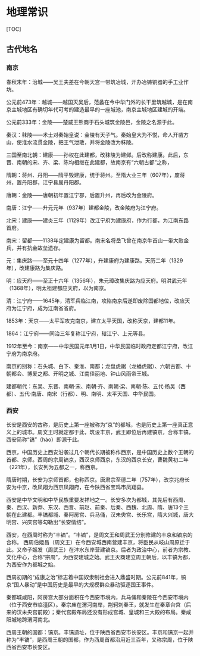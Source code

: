 # 地理常识

[TOC]



## 古代地名

### 南京

春秋末年：治城——吴王夫差在今朝天宫一带筑冶城，开办冶铸铜器的手工业作坊。

公元前473年：越城——越国灭吴后，范蠡在今中华门外的长干里筑越城，是在南京主城地区有确切年代可考的建造最早的一座城池，南京主城地区建城的开端。

公元前333年：金陵——楚威王熊商于石头城筑金陵邑，金陵之名源于此。

秦汉：秣陵——术士对秦始皇说：金陵有天子气。秦始皇大为不悦，命人开凿方山，使淮水流贯金陵，把王气泄散，并将金陵改为秣陵。

三国至南北朝：建康——孙权在此建都，改秣陵为建邺。后改称建康。此后，东晋、南朝的宋、齐、梁、陈均相继在此建都，故南京有“六朝古都”之称，

隋朝：蒋州、丹阳——隋平毁建康，统于蒋州。至隋大业三年（607年），废蒋州，置丹阳郡，江宁县属丹阳郡。

唐朝：金陵——唐朝初年置江宁郡，后置升州，再后改为金陵府。

南唐：江宁——升元元年（937年）建都金陵，改金陵府为江宁府。

北宋：建康——建炎三年（1129年）改江宁府为建康府，作为行都，为江南东路首府。

南宋：留都——1138年定建康为留都。南宋名将岳飞曾在南京牛首山一带大败金兵，并有抗金故垒遗存。

元：集庆路——至元十四年（1277年），升建康府为建康路。天历二年（1329年），改建康路为集庆路。

明：应天府——至正十六年（1356年），朱元璋改集庆路为应天府。明洪武元年（1368年），明太祖建都应天府，以为南京。

清：江宁府——1645年，清军兵临江南，攻陷南京后遂即废除国都地位，改应天府为江宁府，成为江南省省府。

1853年：天京——太平军攻克南京，建立太平天国，改称天京，建都11年。

1864：江宁府——同治三年复称江宁府，辖江宁、上元等县。

1912年至今：南京——中华民国元年1月1日，中华民国临时政府定都江宁府，改江宁府为南京府。

南京的别称：石头城、白下、秦淮、南都；龙盘虎踞（龙蟠虎踞）、六朝古都、十朝都会、博爱之都、开明之城、江南佳丽地、钟山风雨帝王城。

建都朝代：东吴、东晋、南朝·宋、南朝·齐、南朝·梁、南朝·陈、五代·杨吴（西都）、五代·南唐、南宋（行都）、明、南明、太平天国、中华民国。

### 西安

长安是西安的古称，是历史上第一座被称为“京”的都城，也是历史上第一座真正意义上的城市。周文王时就定都于此，筑设丰京，武王即位后再建镐京，合称丰镐，西安简称“镐”（hào）即源于此。

西京，中国历史上西安沿袭过几个朝代长期被称作西京，是中国历史上数个王朝的首都、京师。西周的宗周镐京，西汉京师西京，东汉的西京长安，曹魏黄初二年（221年），长安列为五都之一，称西京。

隋唐时期，长安为京师首都，也称西京。唐肃宗至德二年（757年），改京兆府长安为中京，改凤翔为西京凤翔府，在今陕西省宝鸡市凤翔县。

西安是中华文明和中华民族重要发祥地之一。长安多次为都城，其先后有西周、秦、西汉、新莽、东汉、西晋、前赵、前秦、后秦、西魏、北周、隋、唐13个王朝在此建都。丰镐都城、秦阿房宫、兵马俑，汉未央宫、长乐宫，隋大兴城，唐大明宫、兴庆宫等勾勒出“长安情结”。

西安，在西周时称为“丰镐”。“丰镐”，是周文王和周武王分别修建的丰京和镐京的合称。 西周伯姬昌（周文王）在今西安城西南营建丰京，将臣民从岐山周原迁于此。又命子姬发（周武王）在沣水东岸营建镐京。后者为政治中心，前者为宗教、文化中心，合称“宗周”，为西安建城之始。武王灭商建立周王朝后，以丰镐为都，为西安作为都城之始。 

西周初期的“成康之治”标志着中国奴隶制社会进入鼎盛时期。公元前841年，镐京“国人暴动”是中国历史是最早的大规模群众暴动驱逐国王事件。 

秦都城咸阳，阿房宫大部分面积在今西安市境内，兵马俑和秦陵在今西安市境内（位于西安市临潼区）。秦宗庙在渭河南岸，荆轲刺秦王，就发生在秦章台宫（后来的汉未央宫前殿）；秦代宫殿布局还没有形成宫城、皇城和三大殿的布局。秦咸阳城地跨渭河南北。

西周王朝的国都：镐京。丰镐遗址，位于陕西省西安市长安区。丰京和镐京一起并称为“丰镐”，是西周王朝的国都，作为西周首都沿用近三百年，又称宗周，位于陕西省西安市长安区。















